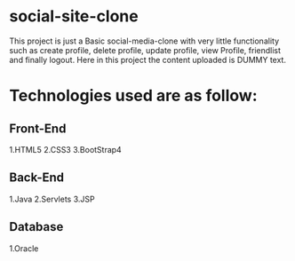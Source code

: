 # social-site-clone
This project is just a Basic social-media-clone with very little functionality such as create profile, delete profile, update profile, view Profile, friendlist and finally logout. Here in this project the content uploaded is DUMMY text.
# Technologies used are as follow:
## Front-End
1.HTML5
2.CSS3
3.BootStrap4
## Back-End
1.Java
2.Servlets
3.JSP
## Database
1.Oracle
